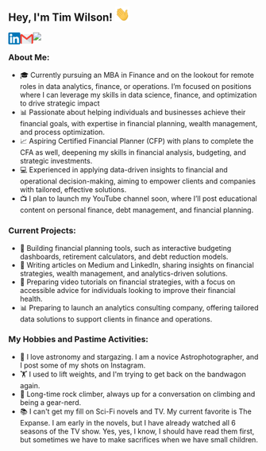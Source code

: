 ## Hey, I'm Tim Wilson! <img src="https://github.com/Tim-The-Wilson/Tim-The-Wilson/blob/main/Assets/Hi.gif" width="30px">

<a href="https://www.linkedin.com/in/tim-the-wilson/">
  <img align="left" width="24px" src="https://github.com/Tim-The-Wilson/Tim-The-Wilson/blob/main/Assets/linkedin.png"  />
</a>
<a href="mailto:timthewilson@gmail.com">
  <img align="left" width="26px" src="https://github.com/Tim-The-Wilson/Tim-The-Wilson/blob/main/Assets/gmail.png" />
</a>
<!--- <a href="https://">
  <img align="left" width="26px" src="https://cdn.jsdelivr.net/npm/simple-icons@v3/icons/youtube.svg" />
</a> --->
<a href="https://medium.com/@timthewilson">
  <img align="left" width="26px" src="https://cdn.jsdelivr.net/npm/simple-icons@v3/icons/medium.svg" />
</a>

<!--- All icon images are from Pixel perfect --->
<br />

### About Me: 

-  🎓 Currently pursuing an MBA in Finance and on the lookout for remote roles in data analytics, finance, or operations. I’m focused on positions where I can leverage my skills in data science, finance, and optimization to drive strategic impact
-  📊 Passionate about helping individuals and businesses achieve their financial goals, with expertise in financial planning, wealth management, and process optimization.
-  📈 Aspiring Certified Financial Planner (CFP) with plans to complete the CFA as well, deepening my skills in financial analysis, budgeting, and strategic investments.
-  💻 Experienced in applying data-driven insights to financial and operational decision-making, aiming to empower clients and companies with tailored, effective solutions.
-  📺 I plan to launch my YouTube channel soon, where I’ll post educational content on personal finance, debt management, and financial planning.

### Current Projects:

- 🏦 Building financial planning tools, such as interactive budgeting dashboards, retirement calculators, and debt reduction models.
- 📘 Writing articles on Medium and LinkedIn, sharing insights on financial strategies, wealth management, and analytics-driven solutions.
- 🎥 Preparing video tutorials on financial strategies, with a focus on accessible advice for individuals looking to improve their financial health.
- 📊 Preparing to launch an analytics consulting company, offering tailored data solutions to support clients in finance and operations.

### My Hobbies and Pastime Activities:

- 🔭 I love astronomy and stargazing. I am a novice Astrophotographer, and I post some of my shots on Instagram.
- 🏋️ I used to lift weights, and I'm trying to get back on the bandwagon again.
- 🧗 Long-time rock climber, always up for a conversation on climbing and being a gear-nerd.
- 📚 I can't get my fill on Sci-Fi novels and TV. My current favorite is The Expanse. I am early in the novels, but I have already watched all 6 seasons of the TV show. Yes, yes, I know, I should have read them first, but sometimes we have to make sacrifices when we have small children.

<!---
### My Languages and Tools:

### My Certifications:


Tim-The-Wilson/Tim!
-The-Wilson is a ✨ special ✨ repository because its `README.md` (this file) appears on your GitHub profile.
You can click the Preview link to take a look at your changes.
--->


